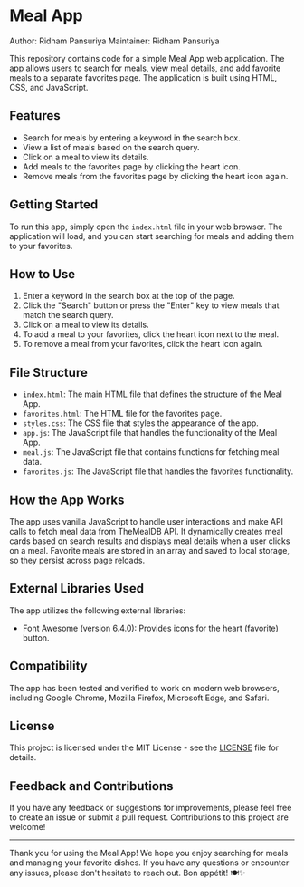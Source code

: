 # Meal App

Author: Ridham Pansuriya
Maintainer: Ridham Pansuriya

This repository contains code for a simple Meal App web application. The app allows users to search for meals, view meal details, and add favorite meals to a separate favorites page. The application is built using HTML, CSS, and JavaScript.

## Features

- Search for meals by entering a keyword in the search box.
- View a list of meals based on the search query.
- Click on a meal to view its details.
- Add meals to the favorites page by clicking the heart icon.
- Remove meals from the favorites page by clicking the heart icon again.

## Getting Started

To run this app, simply open the `index.html` file in your web browser. The application will load, and you can start searching for meals and adding them to your favorites.

## How to Use

1. Enter a keyword in the search box at the top of the page.
2. Click the "Search" button or press the "Enter" key to view meals that match the search query.
3. Click on a meal to view its details.
4. To add a meal to your favorites, click the heart icon next to the meal.
5. To remove a meal from your favorites, click the heart icon again.

## File Structure

- `index.html`: The main HTML file that defines the structure of the Meal App.
- `favorites.html`: The HTML file for the favorites page.
- `styles.css`: The CSS file that styles the appearance of the app.
- `app.js`: The JavaScript file that handles the functionality of the Meal App.
- `meal.js`: The JavaScript file that contains functions for fetching meal data.
- `favorites.js`: The JavaScript file that handles the favorites functionality.

## How the App Works

The app uses vanilla JavaScript to handle user interactions and make API calls to fetch meal data from TheMealDB API. It dynamically creates meal cards based on search results and displays meal details when a user clicks on a meal. Favorite meals are stored in an array and saved to local storage, so they persist across page reloads.

## External Libraries Used

The app utilizes the following external libraries:

- Font Awesome (version 6.4.0): Provides icons for the heart (favorite) button.

## Compatibility

The app has been tested and verified to work on modern web browsers, including Google Chrome, Mozilla Firefox, Microsoft Edge, and Safari.

## License

This project is licensed under the MIT License - see the [LICENSE](LICENSE) file for details.

## Feedback and Contributions

If you have any feedback or suggestions for improvements, please feel free to create an issue or submit a pull request. Contributions to this project are welcome!

---

Thank you for using the Meal App! We hope you enjoy searching for meals and managing your favorite dishes. If you have any questions or encounter any issues, please don't hesitate to reach out. Bon appétit! 🍽️✨
